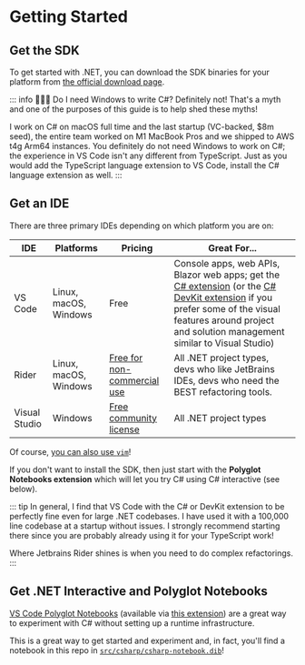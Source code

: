 # Getting Started

## Get the SDK

To get started with .NET, you can download the SDK binaries for your platform from [the official download page](https://dotnet.microsoft.com/en-us/download).

::: info 🙋🏻‍♀️ Do I need Windows to write C#?
Definitely not!  That's a myth and one of the purposes of this guide is to help shed these myths!

I work on C# on macOS full time and the last startup (VC-backed, $8m seed), the entire team worked on M1 MacBook Pros and we shipped to AWS t4g Arm64 instances.  You definitely do not need Windows to work on C#; the experience in VS Code isn't any different from TypeScript.  Just as you would add the TypeScript language extension to VS Code, install the C# language extension as well.
:::

## Get an IDE

There are three primary IDEs depending on which platform you are on:

|IDE|Platforms|Pricing|Great For...|
|--|--|--|--|
|VS Code|Linux, macOS, Windows|Free|Console apps, web APIs, Blazor web apps; get the [C# extension](https://marketplace.visualstudio.com/items?itemName=ms-dotnettools.csharp) (or the [C# DevKit extension](https://marketplace.visualstudio.com/items?itemName=ms-dotnettools.csdevkit) if you prefer some of the visual features around project and solution management similar to Visual Studio)|
|Rider|Linux, macOS, Windows|[Free for non-commercial use](https://www.jetbrains.com/rider/buy/?section=personal&billing=yearly)|All .NET project types, devs who like JetBrains IDEs, devs who need the BEST refactoring tools.|
|Visual Studio|Windows|[Free community license](https://visualstudio.microsoft.com/downloads/)|All .NET project types|

Of course, [you can also use `vim`](https://github.com/OmniSharp/omnisharp-vim)!

If you don't want to install the SDK, then just start with the **Polyglot Notebooks extension** which will let you try C# using C# interactive (see below).

::: tip
In general, I find that VS Code with the C# or DevKit extension to be perfectly fine even for large .NET codebases.  I have used it with a 100,000 line codebase at a startup without issues.  I strongly recommend starting there since you are probably already using it for your TypeScript work!

Where Jetbrains Rider shines is when you need to do complex refactorings.
:::

## Get .NET Interactive and Polyglot Notebooks

[VS Code Polyglot Notebooks](https://code.visualstudio.com/docs/languages/polyglot) (available via [this extension](https://marketplace.visualstudio.com/items?itemName=ms-dotnettools.dotnet-interactive-vscode)) are a great way to experiment with C# without setting up a runtime infrastructure.

This is a great way to get started and experiment and, in fact, you'll find a notebook in this repo in [`src/csharp/csharp-notebook.dib`](https://github.com/CharlieDigital/typescript-is-like-csharp/blob/main/src/csharp/csharp-notebook.dib)!
